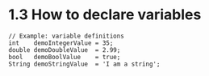 # 1.3 How to declare variables 

```
// Example: variable definitions
int    demoIntegerValue = 35;
double demoDoubleValue  = 2.99;
bool   demoBoolValue    = true;
String demoStringValue  = 'I am a string';
```

